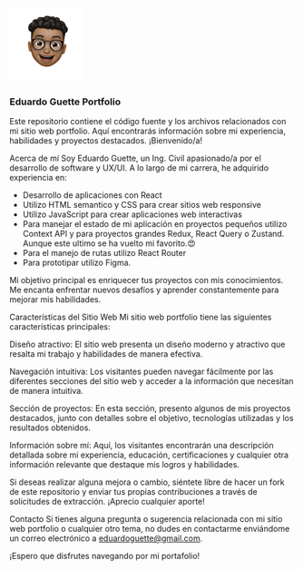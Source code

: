  <img src="./src/assets/imagen.png" alt="Eduardo " width="130" height="130">

### Eduardo Guette Portfolio

Este repositorio contiene el código fuente y los archivos relacionados con mi sitio web portfolio. Aquí encontrarás información sobre mi experiencia, habilidades y proyectos destacados. ¡Bienvenido/a!

Acerca de mí
Soy Eduardo Guette, un Ing. Civil apasionado/a por el desarrollo de software y UX/UI. A lo largo de mi carrera, he adquirido experiencia en:

- Desarrollo de aplicaciones con React
- Utilizo HTML semantico y CSS para crear sitios web responsive
- Utilizo JavaScript para crear aplicaciones web interactivas
- Para manejar el estado de mi aplicación en proyectos pequeños utilizo Context API y para proyectos grandes Redux, React Query o Zustand. Aunque este ultimo se ha vuelto mi favorito.😍
- Para el manejo de rutas utilizo React Router
- Para prototipar utilizo Figma.

Mi objetivo principal es enriquecer tus proyectos con mis conocimientos. Me encanta enfrentar nuevos desafíos y aprender constantemente para mejorar mis habilidades.

Características del Sitio Web
Mi sitio web portfolio tiene las siguientes características principales:

Diseño atractivo: El sitio web presenta un diseño moderno y atractivo que resalta mi trabajo y habilidades de manera efectiva.

Navegación intuitiva: Los visitantes pueden navegar fácilmente por las diferentes secciones del sitio web y acceder a la información que necesitan de manera intuitiva.

Sección de proyectos: En esta sección, presento algunos de mis proyectos destacados, junto con detalles sobre el objetivo, tecnologías utilizadas y los resultados obtenidos.

Información sobre mí: Aquí, los visitantes encontrarán una descripción detallada sobre mi experiencia, educación, certificaciones y cualquier otra información relevante que destaque mis logros y habilidades.

Si deseas realizar alguna mejora o cambio, siéntete libre de hacer un fork de este repositorio y enviar tus propias contribuciones a través de solicitudes de extracción. ¡Aprecio cualquier aporte!

Contacto
Si tienes alguna pregunta o sugerencia relacionada con mi sitio web portfolio o cualquier otro tema, no dudes en contactarme enviándome un correo electrónico a eduardoguette@gmail.com.

¡Espero que disfrutes navegando por mi portafolio!
